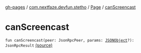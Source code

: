 [gh-pages](../../index.md) / [com.nextfaze.devfun.stetho](../index.md) / [Page](index.md) / [canScreencast](.)

# canScreencast

`fun canScreencast(peer: JsonRpcPeer, params: `[`JSONObject`](https://developer.android.com/reference/org/json/JSONObject.html)`?): JsonRpcResult` [(source)](https://github.com/NextFaze/dev-fun/tree/master/devfun-stetho/src/main/java/com/nextfaze/devfun/stetho/Stetho.kt#L96)